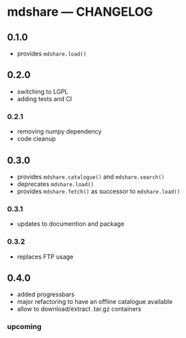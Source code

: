 # mdshare &mdash; CHANGELOG

## 0.1.0
-  provides `mdshare.load()`

## 0.2.0
-  switching to LGPL
-  adding tests and CI

### 0.2.1
-  removing numpy dependency
-  code cleanup

## 0.3.0
-  provides `mdshare.catalogue()` and `mdshare.search()`
-  deprecates `mdshare.load()`
-  provides `mdshare.fetch()` as successor to `mdshare.load()`

### 0.3.1
-  updates to documention and package

### 0.3.2
-  replaces FTP usage

## 0.4.0
-  added progressbars
-  major refactoring to have an offline catalogue available
-  allow to download/extract .tar.gz containers

### upcoming
